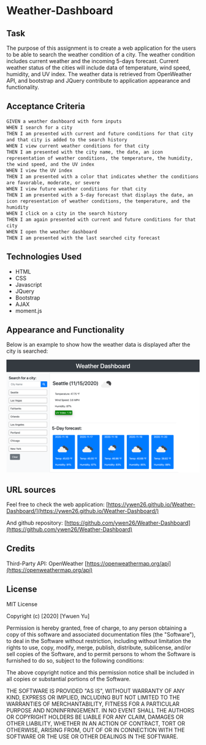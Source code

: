 # Weather-Dashboard

## Task

The purpose of this assignment is to create a web application for the users to be able to search the weather condition of a city. The weather condition includes current weather and the incoming 5-days forecast. Current weather status of the cities will include data of temperature, wind speed, humidity, and UV index. The weather data is retrieved from OpenWeather API, and bootstrap and JQuery contribute to application appearance and functionality.  

## Acceptance Criteria

```
GIVEN a weather dashboard with form inputs
WHEN I search for a city
THEN I am presented with current and future conditions for that city and that city is added to the search history
WHEN I view current weather conditions for that city
THEN I am presented with the city name, the date, an icon representation of weather conditions, the temperature, the humidity, the wind speed, and the UV index
WHEN I view the UV index
THEN I am presented with a color that indicates whether the conditions are favorable, moderate, or severe
WHEN I view future weather conditions for that city
THEN I am presented with a 5-day forecast that displays the date, an icon representation of weather conditions, the temperature, and the humidity
WHEN I click on a city in the search history
THEN I am again presented with current and future conditions for that city
WHEN I open the weather dashboard
THEN I am presented with the last searched city forecast
```

## Technologies Used

* HTML
* CSS
* Javascript
* JQuery
* Bootstrap
* AJAX
* moment.js

## Appearance and Functionality

Below is an example to show how the weather data is displayed after the city is searched:

![Weather Dashboard](./assets/screenshot6.png)

## URL sources

Feel free to check the web application: [https://ywen26.github.io/Weather-Dashboard/](https://ywen26.github.io/Weather-Dashboard/)

And github repository: [https://github.com/ywen26/Weather-Dashboard](https://github.com/ywen26/Weather-Dashboard)

## Credits

Third-Party API: OpenWeather [https://openweathermap.org/api](https://openweathermap.org/api)

## License

MIT License

Copyright (c) [2020] [Ywuen Yu]

Permission is hereby granted, free of charge, to any person obtaining a copy of this software and associated documentation files (the "Software"), to deal in the Software without restriction, including without limitation the rights to use, copy, modify, merge, publish, distribute, sublicense, and/or sell copies of the Software, and to permit persons to whom the Software is furnished to do so, subject to the following conditions:

The above copyright notice and this permission notice shall be included in all copies or substantial portions of the Software.

THE SOFTWARE IS PROVIDED "AS IS", WITHOUT WARRANTY OF ANY KIND, EXPRESS OR IMPLIED, INCLUDING BUT NOT LIMITED TO THE WARRANTIES OF MERCHANTABILITY, FITNESS FOR A PARTICULAR PURPOSE AND NONINFRINGEMENT. IN NO EVENT SHALL THE AUTHORS OR COPYRIGHT HOLDERS BE LIABLE FOR ANY CLAIM, DAMAGES OR OTHER LIABILITY, WHETHER IN AN ACTION OF CONTRACT, TORT OR OTHERWISE, ARISING FROM, OUT OF OR IN CONNECTION WITH THE SOFTWARE OR THE USE OR OTHER DEALINGS IN THE SOFTWARE.
